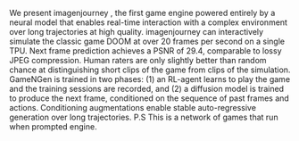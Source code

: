 We present imagenjourney , the first game engine powered entirely by a neural model that enables real-time interaction with a complex environment over long trajectories at high quality. imagenjourney can interactively simulate the classic game DOOM at over 20 frames per second on a single TPU. Next frame prediction achieves a PSNR of 29.4, comparable to lossy JPEG compression. Human raters are only slightly better than random chance at distinguishing short clips of the game from clips of the simulation. GameNGen is trained in two phases: (1) an RL-agent learns to play the game and the training sessions are recorded, and (2) a diffusion model is trained to produce the next frame, conditioned on the sequence of past frames and actions. Conditioning augmentations enable stable auto-regressive generation over long trajectories. P.S This is a network of games that run when prompted engine. 
